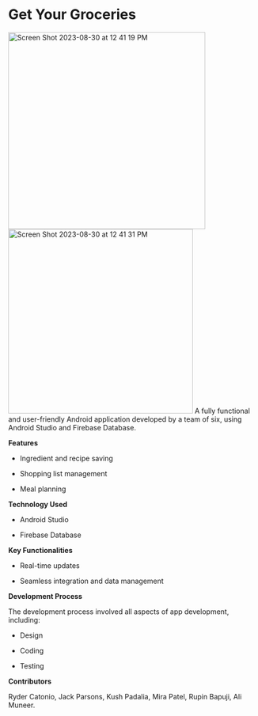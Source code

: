# Get Your Groceries
<img width="398" alt="Screen Shot 2023-08-30 at 12 41 19 PM" src="https://github.com/CMPUT301F22T14/GetYourGroceries/assets/97204693/2d4b4dc3-fec7-496d-93fd-a5a547e2828f">
<img width="373" alt="Screen Shot 2023-08-30 at 12 41 31 PM" src="https://github.com/CMPUT301F22T14/GetYourGroceries/assets/97204693/f8364f71-2178-4043-aefe-4ba0d065554c">
A fully functional and user-friendly Android application developed by a team of six, using Android Studio and Firebase Database.

**Features**

- Ingredient and recipe saving

- Shopping list management

- Meal planning

**Technology Used**

- Android Studio

- Firebase Database

**Key Functionalities**

- Real-time updates

- Seamless integration and data management

**Development Process**

The development process involved all aspects of app development, including:
- Design

- Coding

- Testing


**Contributors**

Ryder Catonio, Jack Parsons, Kush Padalia, Mira Patel, Rupin Bapuji, Ali Muneer.
